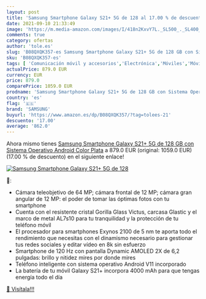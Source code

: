 ```yaml
---
layout: post
title: 'Samsung Smartphone Galaxy S21+ 5G de 128 al 17.00 % de descuento'
date: 2021-09-10 21:33:49
image: 'https://m.media-amazon.com/images/I/418n2KxvY7L._SL500_._SL400_.jpg'
comments: true
category: ofertas
author: 'tole.es'
slug: 'B08QXQK357-es Samsung Smartphone Galaxy S21+ 5G de 128 GB con Sistema...'
sku: 'B08QXQK357-es'
tags: [ 'Comunicación móvil y accesorios','Electrónica','Móviles','Móviles y smartphones libres','android','samsung', ]
actualPrice: 879.0 EUR
currency: EUR
price: 879.0
comparePrice: 1059.0 EUR
prodname: 'Samsung Smartphone Galaxy S21+ 5G de 128 GB con Sistema Operativo Android Color Plata'
country: 'es'
flag: '🇪🇸'
brand: 'SAMSUNG'
buyurl: 'https://www.amazon.es/dp/B08QXQK357/?tag=tolees-21'
descuento: '17.00'
average: '862.0'
---
```


Ahora mismo tienes [Samsung Smartphone Galaxy S21+ 5G de 128 GB con Sistema Operativo Android Color Plata](https://www.amazon.es/dp/B08QXQK357/?tag=tolees-21) a 879.0 EUR (original: 1059.0 EUR) (17.00 %  de descuento) en el siguiente enlace!

[![Samsung Smartphone Galaxy S21+ 5G de 128](https://m.media-amazon.com/images/I/418n2KxvY7L._SL500_._SL400_.jpg)](https://www.amazon.es/dp/B08QXQK357/?tag=tolees-21)

🔎:

- Cámara teleobjetivo de 64 MP; cámara frontal de 12 MP; cámara gran angular de 12 MP: el poder de tomar las óptimas fotos con tu smartphone
- Cuenta con el resistente cristal Gorilla Glass Victus, carcasa Glastic y el marco de metal AL7s10 para tu tranquilidad y la protección de tu teléfono móvil
- El procesador para smartphones Exynos 2100 de 5 nm te aporta todo el rendimiento que necesitas con el dinamismo necesario para gestionar tus redes sociales y editar vídeo en 8k sin esfuerzo
- Smartphone de 120 Hz con pantalla Dynamic AMOLED 2X de 6,2 pulgadas: brillo y nitidez mires por donde mires
- Teléfono inteligente con sistema operativo Android V11 incorporado
- La batería de tu móvil Galaxy S21+ incorpora 4000 mAh para que tengas energía todo el día

[🛒 Visítala!!!](https://www.amazon.es/dp/B08QXQK357/?tag=tolees-21)
